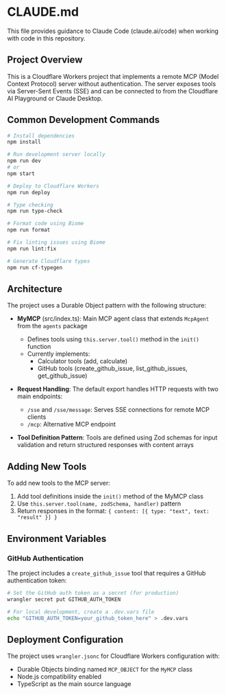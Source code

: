 # CLAUDE.md

This file provides guidance to Claude Code (claude.ai/code) when working with code in this repository.

## Project Overview

This is a Cloudflare Workers project that implements a remote MCP (Model Context Protocol) server without authentication. The server exposes tools via Server-Sent Events (SSE) and can be connected to from the Cloudflare AI Playground or Claude Desktop.

## Common Development Commands

```bash
# Install dependencies
npm install

# Run development server locally
npm run dev
# or
npm start

# Deploy to Cloudflare Workers
npm run deploy

# Type checking
npm run type-check

# Format code using Biome
npm run format

# Fix linting issues using Biome
npm run lint:fix

# Generate Cloudflare types
npm run cf-typegen
```

## Architecture

The project uses a Durable Object pattern with the following structure:

- **MyMCP** (src/index.ts): Main MCP agent class that extends `McpAgent` from the `agents` package
  - Defines tools using `this.server.tool()` method in the `init()` function
  - Currently implements:
    - Calculator tools (add, calculate)
    - GitHub tools (create_github_issue, list_github_issues, get_github_issue)
  
- **Request Handling**: The default export handles HTTP requests with two main endpoints:
  - `/sse` and `/sse/message`: Serves SSE connections for remote MCP clients
  - `/mcp`: Alternative MCP endpoint
  
- **Tool Definition Pattern**: Tools are defined using Zod schemas for input validation and return structured responses with content arrays

## Adding New Tools

To add new tools to the MCP server:
1. Add tool definitions inside the `init()` method of the MyMCP class
2. Use `this.server.tool(name, zodSchema, handler)` pattern
3. Return responses in the format: `{ content: [{ type: "text", text: "result" }] }`

## Environment Variables

### GitHub Authentication
The project includes a `create_github_issue` tool that requires a GitHub authentication token:

```bash
# Set the GitHub auth token as a secret (for production)
wrangler secret put GITHUB_AUTH_TOKEN

# For local development, create a .dev.vars file
echo "GITHUB_AUTH_TOKEN=your_github_token_here" > .dev.vars
```

## Deployment Configuration

The project uses `wrangler.jsonc` for Cloudflare Workers configuration with:
- Durable Objects binding named `MCP_OBJECT` for the `MyMCP` class
- Node.js compatibility enabled
- TypeScript as the main source language
